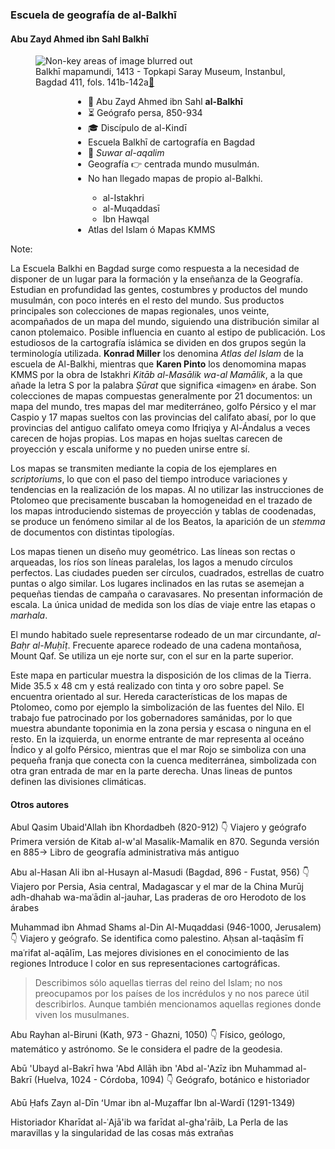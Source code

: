### Escuela de geografía de al-Balkhī

#### Abu Zayd Ahmed ibn Sahl Balkhī
						
<div class="l-double" style="justify-items:center">
	<figure>
							<img class="plain" style="max-height:80vh" data-src="images/islamic-map-balkhi-climas.jpg" alt="Non-key areas of image blurred out">
							<figcaption>Balkhī mapamundi, 1413 - Topkapi Saray Museum, Instanbul, Bagdad 411, fols. 141b-142a<a href="https://commons.wikimedia.org/wiki/File:Al-Ashraf_compass_and_qibla_diagram.png" target="_blank">🔗</a></figcaption>
	</figure>
	<div class="description">
		<ul>
			<li>👳 Abu Zayd Ahmed ibn Sahl <strong>al-Balkhī</strong></li>
			<li>⏳ Geógrafo persa, 850-934</li>
			<li>🎓 Discípulo de al-Kindī</li>
			<li>Escuela Balkhī de cartografía en Bagdad</li>
			<li>📕 <em>Suwar al-aqalim</em></li>
			<li>Geografía 👉 centrada mundo musulmán.</li>
			<li>No han llegado mapas de propio al-Balkhi.</li>
			<ul>
				<li>al-Istakhri</li>
				<li>al-Muqaddasī</li>
				<li>Ibn Hawqal</li>
			</ul>
			<li>Atlas del Islam ó Mapas KMMS</li>
		</ul>
	</div>
</div>
						
Note:

La Escuela Balkhi en Bagdad surge como respuesta a la necesidad de disponer de un lugar para la formación y la enseñanza de la Geografía. Estudian en profundidad las gentes, costumbres y productos del mundo musulmán, con poco interés en el resto del mundo. Sus productos principales son colecciones de mapas regionales, unos veinte, acompañados de un mapa del mundo, siguiendo una distribución similar al canon ptolemaico. Posible influencia en cuanto al estipo de publicación. Los estudiosos de la cartografía islámica se dividen en dos grupos según la terminología utilizada. **Konrad Miller** los denomina *Atlas del Islam* de la escuela de Al-Balkhi, mientras que **Karen Pinto** los denomomina mapas KMMS por la obra de Istakhri *Kitāb al-Masālik wa-al Mamālik*, a la que añade la letra S por la palabra *Ṣūrat* que significa «imagen» en árabe. Son colecciones de mapas compuestas generalmente por 21 documentos: un mapa del mundo, tres mapas del mar mediterráneo, golfo Pérsico y el mar Caspio y 17 mapas sueltos con las provincias del califato abasí, por lo que provincias del antiguo califato omeya como Ifriqiya y Al-Ándalus a veces carecen de hojas propias. Los mapas en hojas sueltas carecen de proyección y escala uniforme y no pueden unirse entre sí.

Los mapas se transmiten mediante la copia de los ejemplares en *scriptoriums*, lo que con el paso del tiempo introduce variaciones y tendencias en la realización de los mapas. Al no utilizar las instrucciones de Ptolomeo que precisamente buscaban la homogeneidad en el trazado de los mapas introduciendo sistemas de proyección y tablas de coodenadas, se produce un fenómeno similar al de los Beatos, la aparición de un *stemma* de documentos con distintas tipologías.

Los mapas tienen un diseño muy geométrico. Las líneas son rectas o arqueadas, los ríos son líneas paralelas, los lagos a menudo círculos perfectos. Las ciudades pueden ser círculos, cuadrados, estrellas de cuatro puntas o algo similar. Los lugares inclinados en las rutas se asemejan a pequeñas tiendas de campaña o caravasares. No presentan información de escala. La única unidad de medida son los días de viaje entre las etapas o *marhala*.

El mundo habitado suele representarse rodeado de un mar circundante, *al-Baḥr al-Muḥīṭ*. Frecuente aparece rodeado de una cadena montañosa, Mount Qaf. Se utiliza un eje norte sur, con el sur en la parte superior.

Este mapa en particular muestra la disposición de los climas de la Tierra. Mide 35.5 x 48 cm y está realizado con tinta y oro sobre papel. Se encuentra orientado al sur. Hereda características de los mapas de Ptolomeo, como por ejemplo la simbolización de las fuentes del Nilo. El trabajo fue patrocinado por los gobernadores samánidas, por lo que muestra abundante toponimia en la zona persia y escasa o ninguna en el resto. En la izquierda, un enorme entrante de mar representa al oceáno Índico y al golfo Pérsico, mientras que el mar Rojo se simboliza con una pequeña franja que conecta con la cuenca mediterránea, simbolizada con otra gran entrada de mar en la parte derecha. Unas lineas de puntos definen las divisiones climáticas.

#### Otros autores

Abul Qasim Ubaid'Allah ibn Khordadbeh (820-912)
👇 Viajero y geógrafo
Primera versión de Kitab al-w'al Masalik-Mamalik en 870. Segunda versión en 885-> Libro de geografía administrativa más antiguo

Abu al-Hasan Ali ibn al-Husayn al-Masudi (Bagdad, 896 - Fustat, 956)
👇
Viajero por Persia, Asia central, Madagascar y el mar de la China
Murūj adh-dhahab wa-maʿādin al-jauhar, Las praderas de oro
Herodoto de los árabes

Muhammad ibn Ahmad Shams al-Din Al-Muqaddasi (946-1000, Jerusalem)
👇
Viajero y geógrafo. Se identifica como palestino.
Aḥsan al-taqāsīm fī maʿrifat al-aqālīm, Las mejores divisiones en el conocimiento de las regiones
Introduce l color en sus representaciones cartográficas.

> Describimos sólo aquellas tierras del reino del Islam; no nos preocupamos por los países de los incrédulos y no nos parece útil describirlos. Aunque también mencionamos aquellas regiones donde viven los musulmanes.

Abu Rayhan al-Biruni (Kath, 973 - Ghazni, 1050)
👇
Físico, geólogo, matemático y astrónomo.
Se le considera el padre de la geodesia.

Abū 'Ubayd al-Bakrī hwa 'Abd Allāh ibn 'Abd al-'Azīz ibn Muhammad al-Bakrī (Huelva, 1024 - Córdoba, 1094)
👇
Geógrafo, botánico e historiador


Abū Ḥafs Zayn al-Dīn ʻUmar ibn al-Muẓaffar Ibn al-Wardī (1291-1349)

Historiador
Kharīdat al-ʿAjā'ib wa farīdat al-gha'rāib, La Perla de las maravillas y la singularidad de las cosas más extrañas